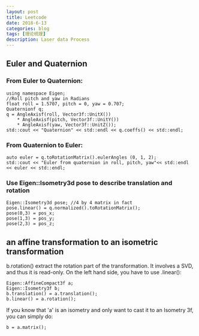 ```yaml
---
layout: post
title: Leetcode
date: 2018-6-13
categories: blog
tags: [理论梳理]
description: Laser data Process
---
```


## Euler and Quaternion

### From Euler to Quaternion:

```
using namespace Eigen;
//Roll pitch and yaw in Radians
float roll = 1.5707, pitch = 0, yaw = 0.707;    
Quaternionf q;
q = AngleAxisf(roll, Vector3f::UnitX())
    * AngleAxisf(pitch, Vector3f::UnitY())
    * AngleAxisf(yaw, Vector3f::UnitZ());
std::cout << "Quaternion" << std::endl << q.coeffs() << std::endl;
```

### From Quaternion to Euler:

```
auto euler = q.toRotationMatrix().eulerAngles (0, 1, 2);
std::cout << "Euler from quaternion in roll, pitch, yaw"<< std::endl << euler << std::endl;
```

### Use Eigen::Isometry3d pose to describe translation and rotation

```
Eigen::Isometry3d pose; //4 by 4 matrix in fact
pose.linear() = q.normalized().toRotationMatrix();
pose(0,3) = pos_x;
pose(1,3) = pos_y;
pose(2,3) = pos_z;
```

## an affine transformation to an isometric transformation

b.rotation() extract the rotation part of the transformation. It involves a SVD, and thus it is read-only. On the left hand side, you have to use .linear():

```
Eigen::AffineCompact3f a;
Eigen::Isometry3f b;
b.translation() = a.translation();
b.linear() = a.rotation();
```

If you know that 'a' is an isometry and only want to cast it to an Isometry 3f, you can simply do:

```
b = a.matrix();
```
